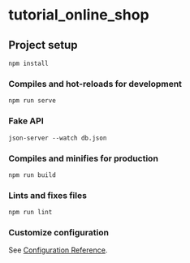 # tutorial_online_shop

## Project setup
```
npm install
```

### Compiles and hot-reloads for development
```
npm run serve
```
### Fake API
```
json-server --watch db.json
```

### Compiles and minifies for production
```
npm run build
```

### Lints and fixes files
```
npm run lint
```

### Customize configuration
See [Configuration Reference](https://cli.vuejs.org/config/).
